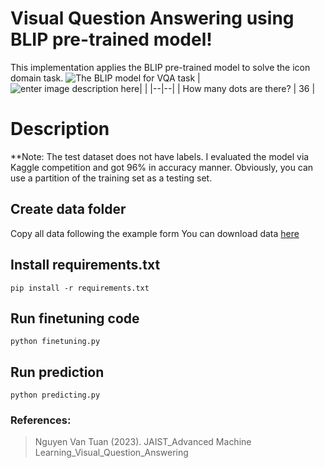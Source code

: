 # Visual Question Answering using BLIP pre-trained model!

This implementation applies the BLIP pre-trained model to solve the icon domain task. 
![The BLIP model for VQA task](https://i.postimg.cc/ncnxSnJw/image.png)
|  ![enter image description here](https://i.postimg.cc/1zSYsrmm/image.png)|  |
|--|--|
| How many dots are there? | 36 |

# Description
**Note: The test dataset does not have labels. I evaluated the model via Kaggle competition and got 96% in accuracy manner. Obviously, you can use a partition of the training set as a testing set.
## Create data folder

Copy all data following the example form
You can download data [here](https://drive.google.com/file/d/1tt6qJbOgevyPpfkylXpKYy-KaT4_aCYZ/view?usp=sharing)

## Install requirements.txt

    pip install -r requirements.txt

## Run finetuning code

    python finetuning.py

## Run prediction

    python predicting.py

### References:

> Nguyen Van Tuan (2023). JAIST_Advanced Machine Learning_Visual_Question_Answering


